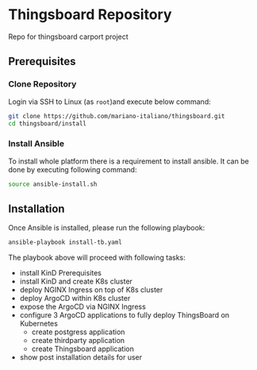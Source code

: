 # Thingsboard Repository
Repo for thingsboard carport project

## Prerequisites

### Clone Repository

Login via SSH to Linux (as `root`)and execute below command:
```sh
git clone https://github.com/mariano-italiano/thingsboard.git
cd thingsboard/install
```

### Install Ansible

To install whole platform there is a requirement to install ansible. It can be done by executing following command:
```sh
source ansible-install.sh
```

## Installation

Once Ansible is installed, please run the following playbook:
```sh
ansible-playbook install-tb.yaml 
```

The playbook above will proceed with following tasks:
- install KinD Prerequisites
- install KinD and create K8s cluster
- deploy NGINX Ingress on top of K8s cluster
- deploy ArgoCD within K8s cluster
- expose the ArgoCD via NGINX Ingress
- configure 3 ArgoCD applications to fully deploy ThingsBoard on Kubernetes
  - create postgress application
  - create thirdparty application
  - create Thingsboard application
- show post installation details for user
